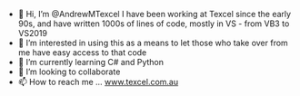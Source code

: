 - 👋 Hi, I’m @AndrewMTexcel
      I have been working at Texcel since the early 90s, and have written 1000s of lines of code, mostly in VS - from VB3 to VS2019
- 👀 I’m interested in using this as a means to let those who take over from me have easy access to that code
- 🌱 I’m currently learning C# and Python
- 💞️ I’m looking to collaborate
- 📫 How to reach me ... www.texcel.com.au

<!---
AndrewMTexcel/AndrewMTexcel is a ✨ special ✨ repository because its `README.md` (this file) appears on your GitHub profile.
You can click the Preview link to take a look at your changes.
--->
